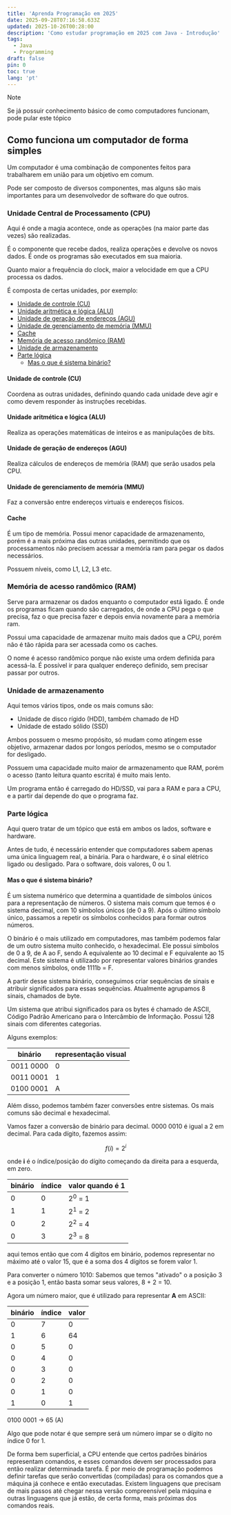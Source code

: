 ```yaml
---
title: 'Aprenda Programação em 2025'
date: 2025-09-28T07:16:58.633Z
updated: 2025-10-26T00:28:00
description: 'Como estudar programação em 2025 com Java - Introdução'
tags:
  - Java
  - Programming
draft: false
pin: 0
toc: true
lang: 'pt'
---
```

> [!NOTE]
> Se já possuir conhecimento básico de como computadores funcionam, pode pular este tópico

## Como funciona um computador de forma simples

Um computador é uma combinação de componentes feitos
para trabalharem em união para um objetivo em comum.

Pode ser composto de diversos componentes, mas alguns são mais
importantes para um desenvolvedor de software do que outros.

### Unidade Central de Processamento (CPU)
Aqui é onde a magia acontece, onde as operações (na maior parte das vezes) são
realizadas. 

É o componente que recebe dados, realiza operações e devolve os novos dados.
É onde os programas são executados em sua maioria.

Quanto maior a frequência do clock, maior a velocidade em que a CPU
processa os dados. 

É composta de certas unidades, por exemplo:
- [Unidade de controle (CU)](#unidade-de-controle-cu)
- [Unidade aritmética e lógica (ALU)](#unidade-aritmética-e-lógica-alu)
- [Unidade de geração de endereços (AGU)](#unidade-de-geração-de-endereços-agu)
- [Unidade de gerenciamento de memória (MMU)](#unidade-de-gerenciamento-de-memória-mmu)
- [Cache](#cache)
- [Memória de acesso randômico (RAM)](#memória-de-acesso-randômico-ram)
- [Unidade de armazenamento](#unidade-de-armazenamento)
- [Parte lógica](#parte-lógica)
  - [Mas o que é sistema binário?](#mas-o-que-é-sistema-binário)

#### Unidade de controle (CU)
Coordena as outras unidades, definindo quando
cada unidade deve agir e como devem responder às instruções recebidas.

#### Unidade aritmética e lógica (ALU)
Realiza as operações matemáticas de inteiros e as manipulações
de bits.

#### Unidade de geração de endereços (AGU)
Realiza cálculos de endereços de memória (RAM) que serão usados
pela CPU.

#### Unidade de gerenciamento de memória (MMU)
Faz a conversão entre endereços virtuais e endereços físicos.

#### Cache
É um tipo de memória. Possui menor capacidade de armazenamento,
porém é a mais próxima das outras unidades, permitindo que
os processamentos não precisem acessar a memória ram para 
pegar os dados necessários.

Possuem níveis, como L1, L2, L3 etc.

### Memória de acesso randômico (RAM)
Serve para armazenar os dados enquanto o computador está ligado.
É onde os programas ficam quando são carregados, de onde a CPU
pega o que precisa, faz o que precisa fazer e depois envia novamente
para a memória ram.

Possui uma capacidade de armazenar muito mais dados que a CPU,
porém não é tão rápida para ser acessada como os caches.

O nome é acesso randômico porque não existe uma ordem definida
para acessá-la. É possível ir para qualquer endereço definido,
sem precisar passar por outros.

### Unidade de armazenamento
Aqui temos vários tipos, onde os mais comuns são:
- Unidade de disco rígido (HDD), também chamado de HD
- Unidade de estado sólido (SSD)

Ambos possuem o mesmo propósito, só mudam como
atingem esse objetivo, armazenar dados por longos períodos,
mesmo se o computador for desligado.

Possuem uma capacidade muito maior de armazenamento que RAM,
porém o acesso (tanto leitura quanto escrita) é muito mais lento.

Um programa então é carregado do HD/SSD, vai para a RAM e para a CPU,
e a partir daí depende do que o programa faz.

### Parte lógica

Aqui quero tratar de um tópico que está em ambos os lados, software e hardware.

Antes de tudo, é necessário entender que computadores sabem 
apenas uma única linguagem real, a binária. Para o hardware, é o sinal
elétrico ligado ou desligado. Para o software, dois valores, 0 ou 1.

#### Mas o que é sistema binário?

É um sistema numérico que determina a quantidade de símbolos únicos para a representação
de números. O sistema mais comum que temos é o sistema decimal, com 10 símbolos únicos (de 0 a 9).
Após o último símbolo único, passamos a repetir os símbolos conhecidos para formar outros números.

O binário é o mais utilizado em computadores, mas também podemos falar de um outro sistema muito
conhecido, o hexadecimal. Ele possui símbolos de 0 a 9, de A ao F, sendo A equivalente ao 10 decimal
e F equivalente ao 15 decimal. Este sistema é utilizado por representar valores binários grandes 
com menos símbolos, onde 1111b = F.

A partir desse sistema binário, conseguimos criar sequências de sinais
e atribuir significados para essas sequẽncias. Atualmente agrupamos 8
sinais, chamados de byte.

Um sistema que atribui significados para os bytes é chamado de ASCII,
Código Padrão Americano para o Intercâmbio de Informação. Possui 128 sinais
com diferentes categorias.

Alguns exemplos:

| binário   | representação visual |
| --------- | -------------------- |
| 0011 0000 | 0                    |
| 0011 0001 | 1                    |
| 0100 0001 | A                    |

Além disso, podemos também fazer conversões entre sistemas. Os mais comuns
são decimal e hexadecimal.

Vamos fazer a conversão de binário para decimal.
0000 0010 é igual a 2 em decimal. Para cada dígito, fazemos assim:

$$
f(i) = 2^i
$$

onde **i** é o índice/posição do dígito começando da direita para a esquerda, em zero.

| binário | índice | valor quando é 1  |
| ------- | ------ | ----------------- |
| 0       | 0      | 2<sup>0</sup> = 1 |
| 1       | 1      | 2<sup>1</sup> = 2 |
| 0       | 2      | 2<sup>2</sup> = 4 |
| 0       | 3      | 2<sup>3</sup> = 8 |

aqui temos então que com 4 dígitos em binário, podemos representar no máximo até o valor 15, que é a soma dos 4 dígitos se forem valor 1.

Para converter o número 1010: Sabemos que temos "ativado" o a posição 3 e a posição 1, então basta somar seus valores, 8 + 2 = 10.

Agora um número maior, que é utilizado para representar **A** em ASCII:

| binário | índice | valor |
| ------- | ------ | ----- |
|    0    |    7   |   0   |
|    1    |    6   |  64   |
|    0    |    5   |   0   |
|    0    |    4   |   0   |
|    0    |    3   |   0   |
|    0    |    2   |   0   |
|    0    |    1   |   0   |
|    1    |    0   |   1   |

0100 0001 -> 65 (A)

Algo que pode notar é que sempre será um número ímpar se o dígito no índice 0 for 1.

De forma bem superficial, a CPU entende que certos padrões binários representam comandos, e esses comandos
devem ser processados para então realizar determinada tarefa. É por meio de programação podemos definir tarefas
que serão convertidas (compiladas) para os comandos que a máquina já conhece e então executadas. Existem linguagens
que precisam de mais passos até chegar nessa versão compreensível pela máquina e outras linguagens que já estão, 
de certa forma, mais próximas dos comandos reais.
